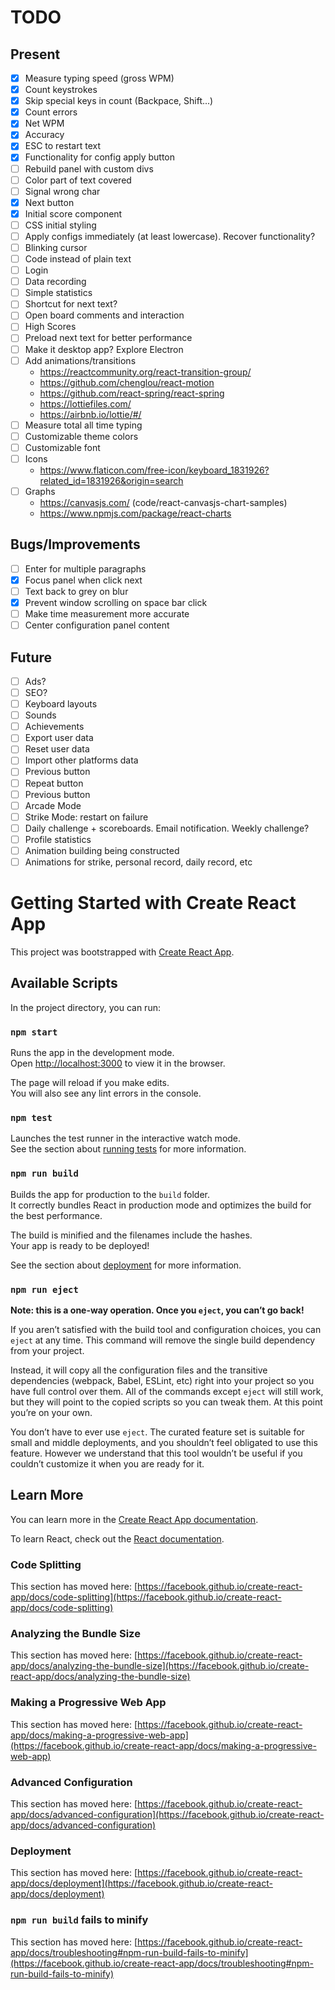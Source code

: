 # TODO

## Present

- [x] Measure typing speed (gross WPM)
- [x] Count keystrokes
- [x] Skip special keys in count (Backpace, Shift...)
- [x] Count errors
- [x] Net WPM
- [x] Accuracy
- [x] ESC to restart text
- [x] Functionality for config apply button
- [ ] Rebuild panel with custom divs
- [ ] Color part of text covered
- [ ] Signal wrong char
- [x] Next button
- [x] Initial score component
- [ ] CSS initial styling
- [ ] Apply configs immediately (at least lowercase). Recover functionality?
- [ ] Blinking cursor
- [ ] Code instead of plain text
- [ ] Login
- [ ] Data recording
- [ ] Simple statistics
- [ ] Shortcut for next text?
- [ ] Open board comments and interaction
- [ ] High Scores
- [ ] Preload next text for better performance
- [ ] Make it desktop app? Explore Electron
- [ ] Add animations/transitions
  - https://reactcommunity.org/react-transition-group/
  - https://github.com/chenglou/react-motion
  - https://github.com/react-spring/react-spring
  - https://lottiefiles.com/
  - https://airbnb.io/lottie/#/
- [ ] Measure total all time typing
- [ ] Customizable theme colors
- [ ] Customizable font
- [ ] Icons
  - https://www.flaticon.com/free-icon/keyboard_1831926?related_id=1831926&origin=search
- [ ] Graphs
  - https://canvasjs.com/ (code/react-canvasjs-chart-samples)
  - https://www.npmjs.com/package/react-charts

## Bugs/Improvements

- [ ] Enter for multiple paragraphs
- [x] Focus panel when click next
- [ ] Text back to grey on blur
- [x] Prevent window scrolling on space bar click
- [ ] Make time measurement more accurate
- [ ] Center configuration panel content

## Future

- [ ] Ads?
- [ ] SEO?
- [ ] Keyboard layouts
- [ ] Sounds
- [ ] Achievements
- [ ] Export user data
- [ ] Reset user data
- [ ] Import other platforms data
- [ ] Previous button
- [ ] Repeat button
- [ ] Previous button
- [ ] Arcade Mode
- [ ] Strike Mode: restart on failure
- [ ] Daily challenge + scoreboards. Email notification. Weekly challenge?
- [ ] Profile statistics
- [ ] Animation building being constructed
- [ ] Animations for strike, personal record, daily record, etc

# Getting Started with Create React App

This project was bootstrapped with [Create React App](https://github.com/facebook/create-react-app).

## Available Scripts

In the project directory, you can run:

### `npm start`

Runs the app in the development mode.\
Open [http://localhost:3000](http://localhost:3000) to view it in the browser.

The page will reload if you make edits.\
You will also see any lint errors in the console.

### `npm test`

Launches the test runner in the interactive watch mode.\
See the section about [running tests](https://facebook.github.io/create-react-app/docs/running-tests) for more information.

### `npm run build`

Builds the app for production to the `build` folder.\
It correctly bundles React in production mode and optimizes the build for the best performance.

The build is minified and the filenames include the hashes.\
Your app is ready to be deployed!

See the section about [deployment](https://facebook.github.io/create-react-app/docs/deployment) for more information.

### `npm run eject`

**Note: this is a one-way operation. Once you `eject`, you can’t go back!**

If you aren’t satisfied with the build tool and configuration choices, you can `eject` at any time. This command will remove the single build dependency from your project.

Instead, it will copy all the configuration files and the transitive dependencies (webpack, Babel, ESLint, etc) right into your project so you have full control over them. All of the commands except `eject` will still work, but they will point to the copied scripts so you can tweak them. At this point you’re on your own.

You don’t have to ever use `eject`. The curated feature set is suitable for small and middle deployments, and you shouldn’t feel obligated to use this feature. However we understand that this tool wouldn’t be useful if you couldn’t customize it when you are ready for it.

## Learn More

You can learn more in the [Create React App documentation](https://facebook.github.io/create-react-app/docs/getting-started).

To learn React, check out the [React documentation](https://reactjs.org/).

### Code Splitting

This section has moved here: [https://facebook.github.io/create-react-app/docs/code-splitting](https://facebook.github.io/create-react-app/docs/code-splitting)

### Analyzing the Bundle Size

This section has moved here: [https://facebook.github.io/create-react-app/docs/analyzing-the-bundle-size](https://facebook.github.io/create-react-app/docs/analyzing-the-bundle-size)

### Making a Progressive Web App

This section has moved here: [https://facebook.github.io/create-react-app/docs/making-a-progressive-web-app](https://facebook.github.io/create-react-app/docs/making-a-progressive-web-app)

### Advanced Configuration

This section has moved here: [https://facebook.github.io/create-react-app/docs/advanced-configuration](https://facebook.github.io/create-react-app/docs/advanced-configuration)

### Deployment

This section has moved here: [https://facebook.github.io/create-react-app/docs/deployment](https://facebook.github.io/create-react-app/docs/deployment)

### `npm run build` fails to minify

This section has moved here: [https://facebook.github.io/create-react-app/docs/troubleshooting#npm-run-build-fails-to-minify](https://facebook.github.io/create-react-app/docs/troubleshooting#npm-run-build-fails-to-minify)
